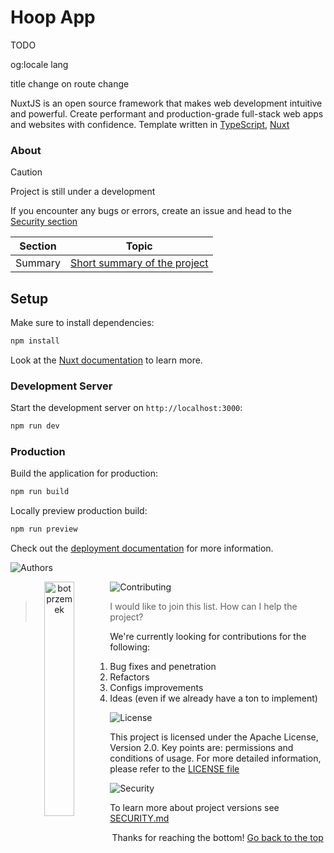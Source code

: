 # Hoop App

TODO

og:locale
lang

title change on route change

NuxtJS is an open source framework that makes web development intuitive and powerful.
Create performant and production-grade full-stack web apps and websites with confidence.
Template written in [TypeScript](https://typescriptlang.org/), [Nuxt](https://nuxt.com/)

### About

> [!Caution]
> Project is still under a development

If you encounter any bugs or errors, create an issue and head to the [Security section](#security)

<p id="navigation"></p>

| Section      | Topic                                                        |
| ------------ | ------------------------------------------------------------ |
| Summary      | [Short summary of the project](#blink)                       |

<p id="features"></p>

<p id="technologies"></p>

<p id="setup"></p>

## Setup

Make sure to install dependencies:

```bash
npm install
```

Look at the [Nuxt documentation](https://nuxt.com/docs/getting-started/introduction) to learn more.

### Development Server

Start the development server on `http://localhost:3000`:

```bash
npm run dev
```

### Production

Build the application for production:

```bash
npm run build
```

Locally preview production build:

```bash
npm run preview
```

Check out the [deployment documentation](https://nuxt.com/docs/getting-started/deployment) for more information.

<p id="authors"></p>

![Authors](./.github/readme/authors.svg)

<p align="center">
    <a href="https://github.com/botprzemek">
        <img src="./.github/readme/botprzemek.svg" alt="botprzemek" width="31%" align="left"/>
    </a>
</p>

<p id="contributing"></p>

![Contributing](./.github/readme/contributing.svg)

> I would like to join this list. How can I help the project?

We're currently looking for contributions for the following:

1. Bug fixes and penetration
2. Refactors
3. Configs improvements
4. Ideas (even if we already have a ton to implement)

<p id="license"></p>

![License](./.github/readme/license.svg)

This project is licensed under the Apache License, Version 2.0. Key points are: permissions and conditions of usage. For
more detailed information, please refer to the [LICENSE file](./LICENSE)

<p id="security"></p>

![Security](./.github/readme/security.svg)

To learn more about project versions see [SECURITY.md](./SECURITY.md)

<p align="center">
    Thanks for reaching the bottom!
    <a href="#navigation">Go back to the top</a>
</p>
